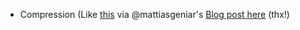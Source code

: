 - Compression (Like [this](http://httpd.apache.org/docs/current/mod/mod_deflate.html#precompressed) via @mattiasgeniar's [Blog post here](https://ma.ttias.be/pre-compress-content-apache-avoid-compressing-every-request/) (thx!)
